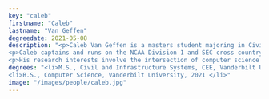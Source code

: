 ```yaml
---
key: "caleb"
firstname: "Caleb"
lastname: "Van Geffen"
degreedate: 2021-05-08
description: "<p>Caleb Van Geffen is a masters student majoring in Civil and Infrastructure Systems (CIS). He graduated from Vanderbilt University as well with a B.S. in Computer Science and has been working in the lab since his sophomore year of undergrad. He currently works in the lab as a graduate research assistant at the Institute for Software Integrated Systems. He most recently worked in the Cyber division at KPMG in Summer 2021 before starting his masters.</p>
<p>Caleb captains and runs on the NCAA Division 1 and SEC cross country team here at Vanderbilt. He trains year-round running anywhere from 90-105 miles per week around the city of Nashville. The events he races are the 5K, 8K, and 10K.</p>
<p>His research interests involve the intersection of computer science and transportation in order to make smarter, more informed decisions. Caleb is currently staffed on the I-24 Smart Corridor ATCMTD project to assist in building an AI system to respond to incidents on the interstate in real-time. He worked on data-driven methods for e-scooter parking to benefit urban areas when he was an undergraduate.</p>"
degrees: "<li>M.S., Civil and Infrastructure Systems, CEE, Vanderbilt University, December 2022 (expected) </li>
<li>B.S., Computer Science, Vanderbilt University, 2021 </li>"
image: "/images/people/caleb.jpg"
---
```

